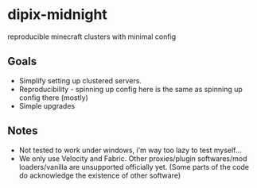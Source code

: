 # dipix-midnight
reproducible minecraft clusters with minimal config
## Goals
 - Simplify setting up clustered servers.
 - Reproducibility - spinning up config here is the same as spinning up config there (mostly)
 - Simple upgrades
## Notes
 - Not tested to work under windows, i'm way too lazy to test myself...
 - We only use Velocity and Fabric. Other proxies/plugin softwares/mod loaders/vanilla are unsupported officially yet. (Some parts of the code do acknowledge the existence of other software)